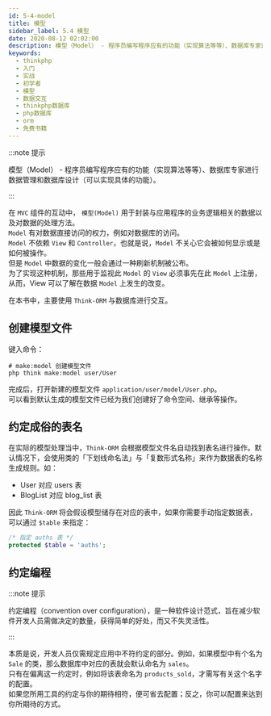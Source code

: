 ```yaml
---
id: 5-4-model
title: 模型
sidebar_label: 5.4 模型
date: 2020-08-12 02:02:00
description: 模型（Model） - 程序员编写程序应有的功能（实现算法等等）、数据库专家进行数据管理和数据库设计（可以实现具体的功能）。
keywords:
  - thinkphp
  - 入门
  - 实战
  - 初学者
  - 模型
  - 数据交互
  - thinkphp数据库
  - php数据库
  - orm
  - 免费书籍
---
```


:::note 提示

模型（Model） - 程序员编写程序应有的功能（实现算法等等）、数据库专家进行数据管理和数据库设计（可以实现具体的功能）。 

:::

在 `MVC` 组件的互动中， `模型(Model)` 用于封装与应用程序的业务逻辑相关的数据以及对数据的处理方法。  
`Model` 有对数据直接访问的权力，例如对数据库的访问。  
`Model` 不依赖 `View` 和 `Controller`，也就是说，`Model` 不关心它会被如何显示或是如何被操作。  
但是 `Model` 中数据的变化一般会通过一种刷新机制被公布。  
为了实现这种机制，那些用于监视此 `Model` 的 `View` 必须事先在此 `Model` 上注册，从而，View 可以了解在数据 `Model` 上发生的改变。

在本书中，主要使用 `Think-ORM` 与数据库进行交互。

## 创建模型文件

键入命令：

```shell title="shell"
# make:model 创建模型文件
php think make:model user/User
```

完成后，打开新建的模型文件 `application/user/model/User.php`。  
可以看到默认生成的模型文件已经为我们创建好了命令空间、继承等操作。

## 约定成俗的表名

在实际的模型处理当中，`Think-ORM` 会根据模型文件名自动找到表名进行操作。默认情况下，会使用类的「下划线命名法」与「复数形式名称」来作为数据表的名称生成规则。如：

- User 对应 users 表
- BlogList 对应 blog_list 表

因此 `Think-ORM` 将会假设模型储存在对应的表中，如果你需要手动指定数据表，可以通过 `$table` 来指定：

```php title="model.php"
/* 指定 auths 表 */
protected $table = 'auths';
```

## 约定编程

:::note 提示

约定编程（convention over configuration），是一种软件设计范式，旨在减少软件开发人员需做决定的数量，获得简单的好处，而又不失灵活性。 

:::

本质是说，开发人员仅需规定应用中不符约定的部分。例如，如果模型中有个名为 `Sale` 的类，那么数据库中对应的表就会默认命名为 `sales`。  
只有在偏离这一约定时，例如将该表命名为 `products_sold`，才需写有关这个名字的配置。  
如果您所用工具的约定与你的期待相符，便可省去配置；反之，你可以配置来达到你所期待的方式。
